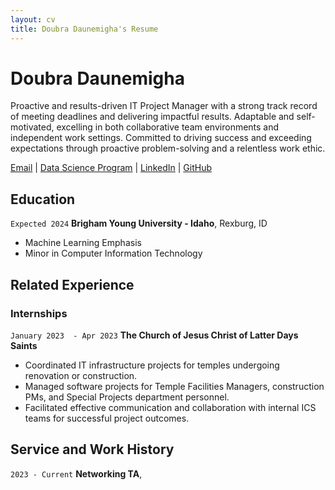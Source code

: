 ```yaml
---
layout: cv
title: Doubra Daunemigha's Resume
---
```

# Doubra Daunemigha
Proactive and results-driven IT Project Manager with a strong track record of meeting deadlines and delivering impactful results. Adaptable and self-motivated, excelling in both collaborative team environments and independent work settings. Committed to driving success and exceeding expectations through proactive problem-solving and a relentless work ethic.

<div id="webaddress">
<a href="doubra.itpm@gmail.com">Email</a>
| <a href="https://byuidatascience.github.io/development.html">Data Science Program</a>
| <a href="https://www.linkedin.com/in/doubra-daunemigha/">LinkedIn</a>
| <a href="https://github.com/aisosa27?tab=repositories">GitHub</a>
</div>

<!-- https://www.monique.tech/the-art-of-markdown -->

## Education

`Expected 2024`
__Brigham Young University - Idaho__, Rexburg, ID

- Machine Learning Emphasis
- Minor in Computer Information Technology


## Related Experience

### Internships

`January 2023  - Apr 2023`
__The Church of Jesus Christ of Latter Days Saints__

- Coordinated IT infrastructure projects for temples
undergoing renovation or construction.
- Managed software projects for Temple Facilities
Managers, construction PMs, and Special Projects department personnel.
- Facilitated effective communication and collaboration with internal ICS teams for successful project outcomes.



## Service and Work History

`2023 - Current`
__Networking TA__, 





<!-- ### Footer

Last updated: May 2013 -->


